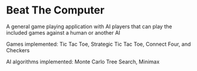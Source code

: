 # Beat The Computer
A general game playing application with AI players that can play the included games against a human or another AI

Games implemented: Tic Tac Toe, Strategic Tic Tac Toe, Connect Four, and Checkers

AI algorithms implemented: Monte Carlo Tree Search, Minimax
